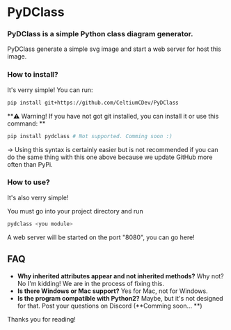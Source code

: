 # PyDClass
###  PyDClass is a simple Python class diagram generator.

PyDClass generate a simple svg image and start a web server for host this image.

### How to install?
It's verry simple! You can run:
```bash
pip install git+https://github.com/CeltiumCDev/PyDClass
```
**⚠️ Warning! If you have not got git installed, you can install it or use this command: **
```bash
pip install pydclass # Not supported. Comming soon :)
```
-> Using this syntax is certainly easier but is not recommended if you can do the same thing with this one above because we update GitHub more often than PyPi.

### How to use?
It's also verry simple!

You must go into your project directory and run
```bash
pydclass <you module>
```
A web server will be started on the port "8080", you can go here!

## FAQ

* **Why inherited attributes appear and not inherited methods?** Why not? No I'm kidding! We are in the process of fixing this.
* **Is there Windows or Mac support?** Yes for Mac, not for Windows.
* **Is the program compatible with Python2?** Maybe, but it's not designed for that.
Post your questions on Discord (**Comming soon... **)

Thanks you for reading!



